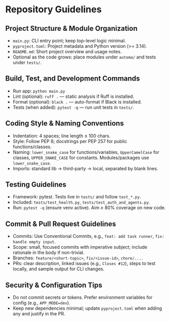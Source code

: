  # Repository Guidelines

 ## Project Structure & Module Organization
 - `main.py`: CLI entry point; keep top-level logic minimal.
 - `pyproject.toml`: Project metadata and Python version (>= 3.14).
 - `README.md`: Short project overview and usage notes.
 - Optional as the code grows: place modules under `automa/` and tests under `tests/`.

 ## Build, Test, and Development Commands
 - Run app: `python main.py`
 - Lint (optional): `ruff .` — static analysis if Ruff is installed.
 - Format (optional): `black .` — auto-format if Black is installed.
 - Tests (when added): `pytest -q` — run unit tests in `tests/`.

 ## Coding Style & Naming Conventions
 - Indentation: 4 spaces; line length ≤ 100 chars.
 - Style: Follow PEP 8; docstrings per PEP 257 for public functions/classes.
 - Naming: `lower_snake_case` for functions/variables, `UpperCamelCase` for classes, `UPPER_SNAKE_CASE` for constants. Modules/packages use `lower_snake_case`.
 - Imports: standard lib → third-party → local, separated by blank lines.

 ## Testing Guidelines
 - Framework: pytest. Tests live in `tests/` and follow `test_*.py`.
 - Included: `tests/test_health.py`, `tests/test_auth_and_agents.py`.
 - Run: `pytest -q` (ensure venv active). Aim ≥ 80% coverage on new code.

 ## Commit & Pull Request Guidelines
 - Commits: Use Conventional Commits, e.g., `feat: add task runner`, `fix: handle empty input`.
 - Scope: small, focused commits with imperative subject; include rationale in the body if non-trivial.
 - Branches: `feature/<short-topic>`, `fix/<issue-id>`, `chore/...`.
 - PRs: clear description, linked issues (e.g., `Closes #12`), steps to test locally, and sample output for CLI changes.

 ## Security & Configuration Tips
 - Do not commit secrets or tokens. Prefer environment variables for config (e.g., `APP_MODE=dev`).
 - Keep new dependencies minimal; update `pyproject.toml` when adding any and justify in the PR.
